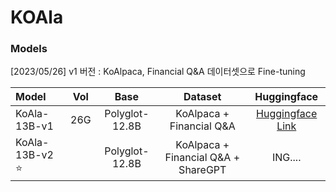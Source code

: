 # KOAla





### Models

[2023/05/26] v1 버전 : KoAlpaca, Financial Q&A 데이터셋으로 Fine-tuning




| Model                    | Vol | Base | Dataset |                    Huggingface                   |
| :----------------------- | :------: | :--------------------: | :----------------: | :----------------------------------------------------------: |
| KoAla-13B-v1         | 26G  |      Polyglot-12.8B      |        KoAlpaca + Financial Q&A        | [Huggingface Link](https://huggingface.co/mssongit/Koala-12.8b-v1)|
| KoAla-13B-v2 ⭐️      |     |      Polyglot-12.8B      |        KoAlpaca + Financial Q&A + ShareGPT        | ING.... |

